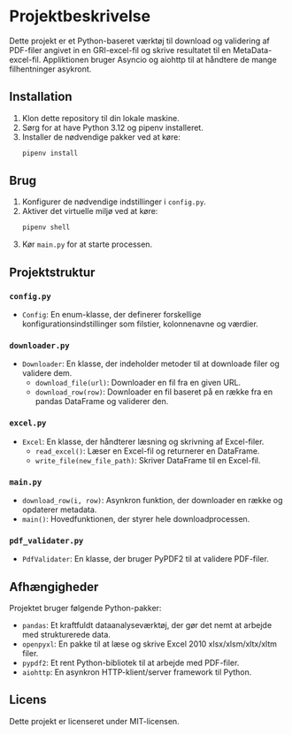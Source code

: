 # Projektbeskrivelse

Dette projekt er et Python-baseret værktøj til download og validering af PDF-filer angivet in en GRI-excel-fil og skrive resultatet til en MetaData-excel-fil. Appliktionen bruger Asyncio og aiohttp til at håndtere de mange filhentninger asykront.


## Installation

1. Klon dette repository til din lokale maskine.
2. Sørg for at have Python 3.12 og pipenv installeret.
3. Installer de nødvendige pakker ved at køre:
    ```sh
   pipenv install
   ```

## Brug

1. Konfigurer de nødvendige indstillinger i `config.py`.
2. Aktiver det virtuelle miljø ved at køre:
    ```sh
    pipenv shell
    ```
2. Kør `main.py` for at starte processen.

## Projektstruktur

### `config.py`

- `Config`: En enum-klasse, der definerer forskellige konfigurationsindstillinger som filstier, kolonnenavne og værdier.

### `downloader.py`

- `Downloader`: En klasse, der indeholder metoder til at downloade filer og validere dem.
  - `download_file(url)`: Downloader en fil fra en given URL.
  - `download_row(row)`: Downloader en fil baseret på en række fra en pandas DataFrame og validerer den.

### `excel.py`

- `Excel`: En klasse, der håndterer læsning og skrivning af Excel-filer.
  - `read_excel()`: Læser en Excel-fil og returnerer en DataFrame.
  - `write_file(new_file_path)`: Skriver DataFrame til en Excel-fil.

### `main.py`

- `download_row(i, row)`: Asynkron funktion, der downloader en række og opdaterer metadata.
- `main()`: Hovedfunktionen, der styrer hele downloadprocessen.

### `pdf_validater.py`

- `PdfValidater`: En klasse, der bruger PyPDF2 til at validere PDF-filer.

## Afhængigheder

Projektet bruger følgende Python-pakker:
- `pandas`: Et kraftfuldt dataanalyseværktøj, der gør det nemt at arbejde med strukturerede data.
- `openpyxl`: En pakke til at læse og skrive Excel 2010 xlsx/xlsm/xltx/xltm filer.
- `pypdf2`: Et rent Python-bibliotek til at arbejde med PDF-filer.
- `aiohttp`: En asynkron HTTP-klient/server framework til Python.

## Licens

Dette projekt er licenseret under MIT-licensen.